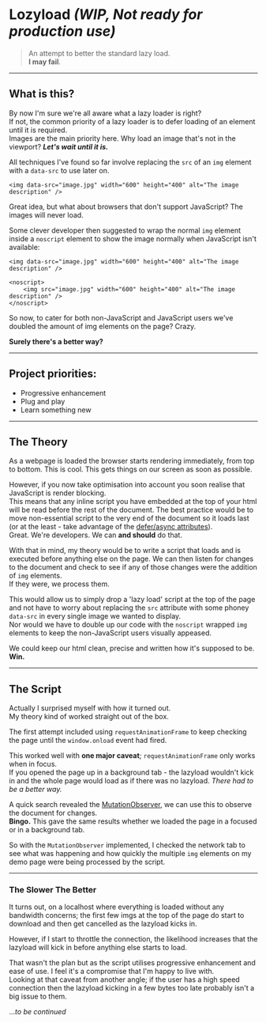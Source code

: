 # Lozyload *(WIP, Not ready for production use)*

> An attempt to better the standard lazy load.   
**I may fail**.   

---

## What is this?
By now I'm sure we're all aware what a lazy loader is right?   
If not, the common priority of a lazy loader is to defer loading of an element until it is required.   
Images are the main priority here. Why load an image that's not in the viewport? ***Let's wait until it is.***

All techniques I've found so far involve replacing the `src` of an `img` element with a `data-src` to use later on.   

```
<img data-src="image.jpg" width="600" height="400" alt="The image description" />
```   

Great idea, but what about browsers that don't support JavaScript? The images will never load.   

Some clever developer then suggested to wrap the normal `img` element inside a `noscript` element to show the image normally when JavaScript isn't available:


```
<img data-src="image.jpg" width="600" height="400" alt="The image description" />

<noscript>
    <img src="image.jpg" width="600" height="400" alt="The image description" />
</noscript>
```

So now, to cater for both non-JavaScript and JavaScript users we've doubled the amount of img elements on the page? Crazy.   

**Surely there's a better way?**

---

## Project priorities:   
- Progressive enhancement
- Plug and play
- Learn something new

---

## The Theory
As a webpage is loaded the browser starts rendering immediately, from top to bottom. This is cool. This gets things on our screen as soon as possible.   

However, if you now take optimisation into account you soon realise that JavaScript is render blocking.   
This means that any inline script you have embedded at the top of your html will be read before the rest of the document. The best practice would be to move non-essential script to the very end of the document so it loads last (or at the least - take advantage of the [defer/async attributes](https://developer.mozilla.org/en/docs/Web/HTML/Element/script)).   
Great. We're developers. We can **and should** do that.   

With that in mind, my theory would be to write a script that loads and is executed before anything else on the page. We can then listen for changes to the document and check to see if any of those changes were the addition of `img` elements.   
If they were, we process them.

This would allow us to simply drop a 'lazy load' script at the top of the page and not have to worry about replacing the `src` attribute with some phoney `data-src` in every single image we wanted to display.   
Nor would we have to double up our code with the `noscript` wrapped `img` elements to keep the non-JavaScript users visually appeased.   

We could keep our html clean, precise and written how it's supposed to be. **Win.**   

---

## The Script
Actually I surprised myself with how it turned out.   
My theory kind of worked straight out of the box.   

The first attempt included using `requestAnimationFrame` to keep checking the page until the `window.onload` event had fired.   

This worked well with **one major caveat**; `requestAnimationFrame` only works when in focus.   
If you opened the page up in a background tab - the lazyload wouldn't kick in and the whole page would load as if there was no lazyload. *There had to be a better way.*

A quick search revealed the [MutationObserver](https://developer.mozilla.org/en/docs/Web/API/MutationObserver), we can use this to observe the document for changes.   
**Bingo.** This gave the same results whether we loaded the page in a focused or in a background tab.

So with the `MutationObserver` implemented, I checked the network tab to see what was happening and how quickly the multiple `img` elements on my demo page were being processed by the script.   

---

### The Slower The Better
It turns out, on a localhost where everything is loaded without any bandwidth concerns; the first few imgs at the top of the page do start to download and then get cancelled as the lazyload kicks in.   

However, if I start to throttle the connection, the likelihood increases that the lazyload will kick in before anything else starts to load.   

That wasn't the plan but as the script utilises progressive enhancement and ease of use. I feel it's a compromise that I'm happy to live with.   
Looking at that caveat from another angle; if the user has a high speed connection then the lazyload kicking in a few bytes too late probably isn't a big issue to them.   

...*to be continued*   
